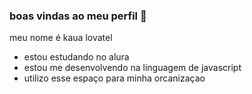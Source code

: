 ### boas vindas ao meu perfil 🖤

meu nome é kaua lovatel

- estou estudando no alura
- estou me desenvolvendo na linguagem de javascript
- utilizo esse espaço para minha orcanizaçao 
